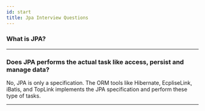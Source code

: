 ```yaml
---
id: start
title: Jpa Interview Questions
---
```


### What is JPA?

---
### Does JPA performs the actual task like access, persist and manage data?

No, JPA is only a specification. The ORM tools like Hibernate, EcpliseLink, iBatis, and TopLink implements the JPA specification and perform these type of tasks.

---


